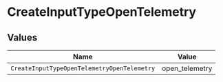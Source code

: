 # CreateInputTypeOpenTelemetry


## Values

| Name                                        | Value                                       |
| ------------------------------------------- | ------------------------------------------- |
| `CreateInputTypeOpenTelemetryOpenTelemetry` | open_telemetry                              |